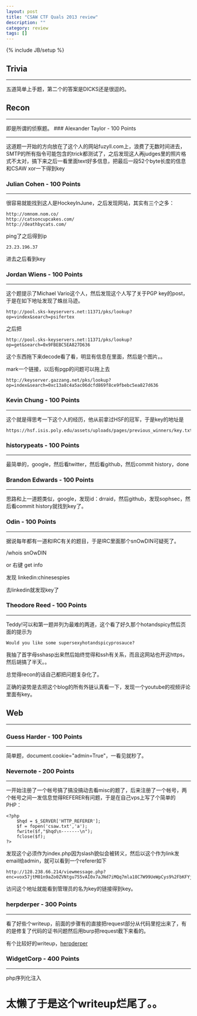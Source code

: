 ```yaml
---
layout: post
title: "CSAW CTF Quals 2013 review"
description: ""
category: review
tags: []
---
```

{% include JB/setup %}

## Trivia
<hr>
五道简单上手题，第二个的答案是DICKS还是很逗的。

## Recon
<hr>
即是所谓的侦察题。
### Alexander Taylor - 100 Points
<hr>
这道题一开始的方向放在了这个人的网站fuzyll.com上，浪费了无数时间进去，SMTP的所有指令可能包含的trick都测试了，之后发现这人再judges里的照片格式不太对，搞下来之后一看里面text好多信息，把最后一段52个byte长度的信息和CSAW xor一下得到key

### Julian Cohen - 100 Points
<hr>
很容易就能找到这人是HockeyInJune，之后发现网站，其实有三个之多：

```
http://omnom.nom.co/
http://catsoncupcakes.com/
http://deathbycats.com/

```
ping了之后得到ip

```
23.23.196.37
```
进去之后看到key

### Jordan Wiens - 100 Points
<hr>
这个题提示了Michael Vario这个人，然后发现这个人写了关于PGP key的post，于是在如下地址发现了蛛丝马迹。

```
http://pool.sks-keyservers.net:11371/pks/lookup?op=vindex&search=psifertex
```
之后把

```
http://pool.sks-keyservers.net:11371/pks/lookup?op=get&search=0x9FBEBC5EA827D636
```
这个东西拖下来decode看了看，明显有信息在里面，然后是个图片。。

mark一个链接，以后有pgp的问题可以拖上去

```
http://keyserver.gazzang.net/pks/lookup?op=index&search=0xc13a8c4a5ac06dcfd869f8ce9fbebc5ea827d636
```

### Kevin Chung - 100 Points
<hr>
这个就是得思考一下这个人的经历，他从前拿过HSF的冠军，于是key的地址是

```
https://hsf.isis.poly.edu/assets/uploads/pages/previous_winners/key.txt
```

### historypeats - 100 Points
<hr>
最简单的，google，然后看twitter，然后看github，然后commit history，done

### Brandon Edwards - 100 Points
<hr>
思路和上一道题类似，google，发现id：drraid，然后github，发现sophsec，然后看commit history就找到key了。

### Odin - 100 Points
<hr>
据说每年都有一道和IRC有关的题目，于是IRC里面那个snOwDIN可疑死了。

/whois snOwDIN


or 右键 get info

发现 linkedin:chinesespies

去linkedin就发现key了

### Theodore Reed - 100 Points
<hr>
Teddy!可以和第一题并列为最难的两道，这个看了好久那个hotandspicy然后页面的提示为

```
Would you like some supersexyhotandspicyprosauce?
```
我抽了首字母sshasp出来然后始终觉得和ssh有关系，而且这网站也开这https，然后胡搞了半天。。

总觉得recon的话自己都把问题复杂化了。

正确的姿势是去把这个blog的所有外链认真看一下，发现一个youtube的视频评论里面有key。


## Web
<hr>

### Guess Harder - 100 Points
<hr>
简单题，document.cookie="admin=True"，一看见就秒了。

### Nevernote - 200 Points
<hr>
一开始注册了一个帐号搞了搞没搞动去看misc的题了，后来注册了一个帐号，两个帐号之间一发信息觉得REFERER有问题，于是在自己vps上写了个简单的PHP：

```
<?php
	$hqd = $_SERVER['HTTP_REFERER'];
	$f = fopen('csaw.txt','a');
	fwrite($f,"$hqd\n-------\n");
	fclose($f);
?>
```
发现这个必须作为index.php因为slash貌似会被转义，然后以这个作为link发email给admin，就可以看到一个referer如下

```
http://128.238.66.214/viewmessage.php?enc=vox57jtM01n9aZo0ZVNtgu755vAI0x7aJNd7iMQq7mla18C7W99UeWpCys9%2FbKFYjVkl9QwrmcHRob3RQFRyxuRAXoDDAeARE5KAp6mweoEHs90JiRpd7gbGz4fhIg2iN6TzaNNaJE4fqhgB240KfQBBT%2B3x%2FL%2BWvzMpatWbJZs%3D
```
访问这个地址就能看到管理员的名为key的链接得到key。

### herpderper - 300 Points
<hr>
看了好些个writeup，前面的步骤有的直接把request部分从代码里挖出来了，有的是修复了代码的证书问题然后用burp把request截下来看的。

有个比较好的writeup，[herpderper](http://nopsrus.blogspot.sg/2013/09/csaw-ctf-2013-web-herpderper-300-points.html)

### WidgetCorp - 400 Points
<hr>
php序列化注入


# 太懒了于是这个writeup烂尾了。。



